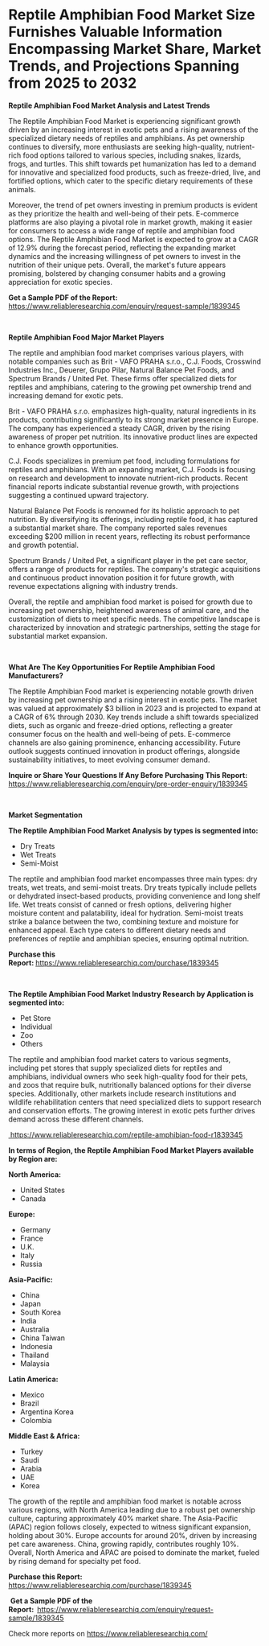 <p><h1>Reptile Amphibian Food Market Size Furnishes Valuable Information Encompassing Market Share, Market Trends, and Projections Spanning from 2025 to 2032</h1></p><p><strong>Reptile Amphibian Food Market Analysis and Latest Trends</strong></p>
<p><p>The Reptile Amphibian Food Market is experiencing significant growth driven by an increasing interest in exotic pets and a rising awareness of the specialized dietary needs of reptiles and amphibians. As pet ownership continues to diversify, more enthusiasts are seeking high-quality, nutrient-rich food options tailored to various species, including snakes, lizards, frogs, and turtles. This shift towards pet humanization has led to a demand for innovative and specialized food products, such as freeze-dried, live, and fortified options, which cater to the specific dietary requirements of these animals.</p><p>Moreover, the trend of pet owners investing in premium products is evident as they prioritize the health and well-being of their pets. E-commerce platforms are also playing a pivotal role in market growth, making it easier for consumers to access a wide range of reptile and amphibian food options. The Reptile Amphibian Food Market is expected to grow at a CAGR of 12.9% during the forecast period, reflecting the expanding market dynamics and the increasing willingness of pet owners to invest in the nutrition of their unique pets. Overall, the market's future appears promising, bolstered by changing consumer habits and a growing appreciation for exotic species.</p></p>
<p><strong>Get a Sample PDF of the Report:&nbsp;</strong> <a href="https://www.reliableresearchiq.com/enquiry/request-sample/1839345?utm_campaign=2117&utm_medium=2&utm_source=Github&utm_content=ia&utm_term=10022025&utm_id=reptile-amphibian-food">https://www.reliableresearchiq.com/enquiry/request-sample/1839345</a></p>
<p>&nbsp;</p>
<p><strong>Reptile Amphibian Food Major Market Players</strong></p>
<p><p>The reptile and amphibian food market comprises various players, with notable companies such as Brit - VAFO PRAHA s.r.o., C.J. Foods, Crosswind Industries Inc., Deuerer, Grupo Pilar, Natural Balance Pet Foods, and Spectrum Brands / United Pet. These firms offer specialized diets for reptiles and amphibians, catering to the growing pet ownership trend and increasing demand for exotic pets.</p><p>Brit - VAFO PRAHA s.r.o. emphasizes high-quality, natural ingredients in its products, contributing significantly to its strong market presence in Europe. The company has experienced a steady CAGR, driven by the rising awareness of proper pet nutrition. Its innovative product lines are expected to enhance growth opportunities.</p><p>C.J. Foods specializes in premium pet food, including formulations for reptiles and amphibians. With an expanding market, C.J. Foods is focusing on research and development to innovate nutrient-rich products. Recent financial reports indicate substantial revenue growth, with projections suggesting a continued upward trajectory.</p><p>Natural Balance Pet Foods is renowned for its holistic approach to pet nutrition. By diversifying its offerings, including reptile food, it has captured a substantial market share. The company reported sales revenues exceeding $200 million in recent years, reflecting its robust performance and growth potential.</p><p>Spectrum Brands / United Pet, a significant player in the pet care sector, offers a range of products for reptiles. The company's strategic acquisitions and continuous product innovation position it for future growth, with revenue expectations aligning with industry trends.</p><p>Overall, the reptile and amphibian food market is poised for growth due to increasing pet ownership, heightened awareness of animal care, and the customization of diets to meet specific needs. The competitive landscape is characterized by innovation and strategic partnerships, setting the stage for substantial market expansion.</p></p>
<p>&nbsp;</p>
<p><strong>What Are The Key Opportunities For Reptile Amphibian Food Manufacturers?</strong></p>
<p><p>The Reptile Amphibian Food market is experiencing notable growth driven by increasing pet ownership and a rising interest in exotic pets. The market was valued at approximately $3 billion in 2023 and is projected to expand at a CAGR of 6% through 2030. Key trends include a shift towards specialized diets, such as organic and freeze-dried options, reflecting a greater consumer focus on the health and well-being of pets. E-commerce channels are also gaining prominence, enhancing accessibility. Future outlook suggests continued innovation in product offerings, alongside sustainability initiatives, to meet evolving consumer demand.</p></p>
<p><strong>Inquire or Share Your Questions If Any Before Purchasing This Report:</strong> <a href="https://www.reliableresearchiq.com/enquiry/pre-order-enquiry/1839345?utm_campaign=2117&utm_medium=2&utm_source=Github&utm_content=ia&utm_term=10022025&utm_id=reptile-amphibian-food">https://www.reliableresearchiq.com/enquiry/pre-order-enquiry/1839345</a></p>
<p>&nbsp;</p>
<p><strong>Market Segmentation</strong></p>
<p><strong>The Reptile Amphibian Food Market Analysis by types is segmented into:</strong></p>
<p><ul><li>Dry Treats</li><li>Wet Treats</li><li>Semi-Moist</li></ul></p>
<p><p>The reptile and amphibian food market encompasses three main types: dry treats, wet treats, and semi-moist treats. Dry treats typically include pellets or dehydrated insect-based products, providing convenience and long shelf life. Wet treats consist of canned or fresh options, delivering higher moisture content and palatability, ideal for hydration. Semi-moist treats strike a balance between the two, combining texture and moisture for enhanced appeal. Each type caters to different dietary needs and preferences of reptile and amphibian species, ensuring optimal nutrition.</p></p>
<p><strong>Purchase this Report:&nbsp;</strong><a href="https://www.reliableresearchiq.com/purchase/1839345?utm_campaign=2117&utm_medium=2&utm_source=Github&utm_content=ia&utm_term=10022025&utm_id=reptile-amphibian-food">https://www.reliableresearchiq.com/purchase/1839345</a></p>
<p>&nbsp;</p>
<p><strong>The Reptile Amphibian Food Market Industry Research by Application is segmented into:</strong></p>
<p><ul><li>Pet Store</li><li>Individual</li><li>Zoo</li><li>Others</li></ul></p>
<p><p>The reptile and amphibian food market caters to various segments, including pet stores that supply specialized diets for reptiles and amphibians, individual owners who seek high-quality food for their pets, and zoos that require bulk, nutritionally balanced options for their diverse species. Additionally, other markets include research institutions and wildlife rehabilitation centers that need specialized diets to support research and conservation efforts. The growing interest in exotic pets further drives demand across these different channels.</p></p>
<p><a href="https://www.reliableresearchiq.com/reptile-amphibian-food-r1839345?utm_campaign=2117&utm_medium=2&utm_source=Github&utm_content=ia&utm_term=10022025&utm_id=reptile-amphibian-food">&nbsp;https://www.reliableresearchiq.com/reptile-amphibian-food-r1839345</a></p>
<p><strong>In terms of Region, the Reptile Amphibian Food Market Players available by Region are:</strong></p>
<p>
    <p> <strong> North America: </strong>
        <ul>
            <li>United States</li>
            <li>Canada</li>
        </ul>
        </p> 
    <p> <strong> Europe: </strong>
        <ul>
            <li>Germany</li>
            <li>France</li>
            <li>U.K.</li>
            <li>Italy</li>
            <li>Russia</li>
        </ul>
        </p> 
    <p> <strong> Asia-Pacific: </strong>
        <ul>
            <li>China</li>
            <li>Japan</li>
            <li>South Korea</li>
            <li>India</li>
            <li>Australia</li>
            <li>China Taiwan</li>
            <li>Indonesia</li>
            <li>Thailand</li>
            <li>Malaysia</li>
        </ul>
        </p> 
    <p> <strong> Latin America: </strong>
        <ul>
            <li>Mexico</li>
            <li>Brazil</li>
            <li>Argentina Korea</li>
            <li>Colombia</li>
        </ul>
        </p> 
    <p> <strong> Middle East & Africa: </strong>
        <ul>
            <li>Turkey</li>
            <li>Saudi</li>
            <li>Arabia</li>
            <li>UAE</li>
            <li>Korea</li>
        </ul>
    </p>
    </p>
<p><p>The growth of the reptile and amphibian food market is notable across various regions, with North America leading due to a robust pet ownership culture, capturing approximately 40% market share. The Asia-Pacific (APAC) region follows closely, expected to witness significant expansion, holding about 30%. Europe accounts for around 20%, driven by increasing pet care awareness. China, growing rapidly, contributes roughly 10%. Overall, North America and APAC are poised to dominate the market, fueled by rising demand for specialty pet food.</p></p>
<p><strong>Purchase this Report: </strong><a href="https://www.reliableresearchiq.com/purchase/1839345?utm_campaign=2117&utm_medium=2&utm_source=Github&utm_content=ia&utm_term=10022025&utm_id=reptile-amphibian-food">https://www.reliableresearchiq.com/purchase/1839345</a></p>
<p>&nbsp;<strong>Get a Sample PDF of the Report:&nbsp;&nbsp;</strong><a href="https://www.reliableresearchiq.com/enquiry/request-sample/1839345?utm_campaign=2117&utm_medium=2&utm_source=Github&utm_content=ia&utm_term=10022025&utm_id=reptile-amphibian-food">https://www.reliableresearchiq.com/enquiry/request-sample/1839345</a></p>
<p><strong></strong></p>
<p>Check more reports on <a href="https://www.reliableresearchiq.com/?utm_campaign=2117&utm_medium=2&utm_source=Github&utm_content=ia&utm_term=10022025&utm_id=reptile-amphibian-food">https://www.reliableresearchiq.com/</a></p>